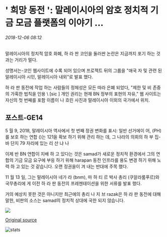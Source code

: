 # ' 희망 동전 ': 말레이시아의 암호 정치적 기금 모금 플랫폼의 이야기 ...

###### 2018-12-06 08:12

말레이시아의 정치적 암호 화폐, 하 라 판 코인을 둘러싼 논란은 지금까지 포기 하는 것과는 거리가 멀다.

성명서는-코인 웹사이트에 수록 되어 있으며 프로젝트 뒤의 그룹을 "애국 자 및 관련 된 말레이시아 시민, 말레이시아 내외"로 발표 했다.

하 라 판 동전에 작업 하는 사람들의 정체성은 모든 따라 은폐 되었다, "제한 및 비 존중의 가혹한 법칙을 인용 \ [sic \] 개인 권리는 현재 BN 정부의 표현의 자유," 웹 사이트는 자신의 첫 번째를 포함 이름이 나 흐린 사진과 말레이시아 이외의 국가에서 위치.

## 포스트-GE14

5 월 9, 2018, 말레이시아 역사에서 첫 번째 정권 변화를 표시: 일반 선거에이 어, (PH)를 보호 하는 연합 ()는 121을 확보 하기 위해 관리 하는 데, 그 나라의 의회의 하 부 집-바 단지 79 자리에 있는 리 산 냐 나

이제 반 BN 연합이 지배 하 고 있다는 것은 samad가 새로운 정치적 환경에서 그의 연합의 기금 모금 요구에 부응 하기 위해 harapan 동전 인프라를 용도 변경 하기 위해 노력 하 고 있는 것 같습니다. 오랜 정권을이 겨 내는 반대에 주목 했다.

11 월 13 일, 그는 말레이시아 네가 라 (bnm), 마 하 티 르 박사 총리 (쿠알라룸푸르)와 국무총리에 게 이전 하 라 판 동전의 프레젠테이션을 위한 서류를 발표 했다.

거의 예상치 못한 것은 아니지만 최근에의 총리 나 지 브 razak은 하 라 판 동전에 대해 말한, 비판의 소스는 samad의 정치적 상대에 국한 되지 않습니다.

![](https://s3.cointelegraph.com/storage/uploads/view/835d7b7fcfdfc7bdb43cc89ebcbde9cd.png)

[Original source](https://cointelegraph.com/news/hope-coin-the-story-of-malaysias-crypto-political-fundraising-platform)

![stats](https://c.statcounter.com/11760860/0/a89fa40b/1/ "stats")